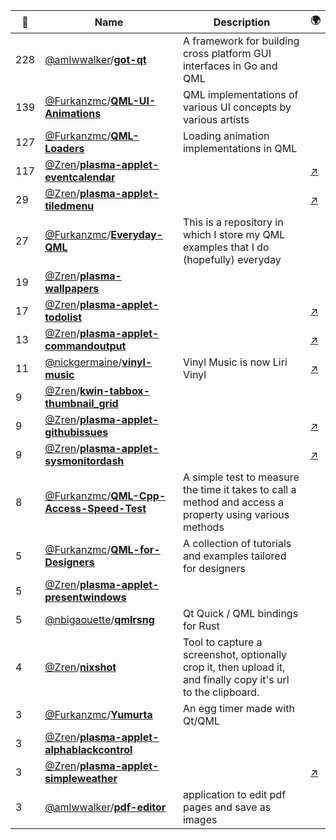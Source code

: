 |:star2: | Name | Description | 🌍|
|---|---|---|---|
|228|[@amlwwalker](https://github.com/amlwwalker)/[**got-qt**](https://github.com/amlwwalker/got-qt)|A framework for building cross platform GUI interfaces in Go and QML||
|139|[@Furkanzmc](https://github.com/Furkanzmc)/[**QML-UI-Animations**](https://github.com/Furkanzmc/QML-UI-Animations)|QML implementations of various UI concepts by various artists||
|127|[@Furkanzmc](https://github.com/Furkanzmc)/[**QML-Loaders**](https://github.com/Furkanzmc/QML-Loaders)|Loading animation implementations in QML||
|117|[@Zren](https://github.com/Zren)/[**plasma-applet-eventcalendar**](https://github.com/Zren/plasma-applet-eventcalendar)||[:arrow_upper_right:](https://store.kde.org/p/998901/)|
|29|[@Zren](https://github.com/Zren)/[**plasma-applet-tiledmenu**](https://github.com/Zren/plasma-applet-tiledmenu)||[:arrow_upper_right:](https://store.kde.org/p/1160672/)|
|27|[@Furkanzmc](https://github.com/Furkanzmc)/[**Everyday-QML**](https://github.com/Furkanzmc/Everyday-QML)|This is a repository in which I store my QML examples that I do (hopefully) everyday||
|19|[@Zren](https://github.com/Zren)/[**plasma-wallpapers**](https://github.com/Zren/plasma-wallpapers)|||
|17|[@Zren](https://github.com/Zren)/[**plasma-applet-todolist**](https://github.com/Zren/plasma-applet-todolist)||[:arrow_upper_right:](https://store.kde.org/p/1152230/)|
|13|[@Zren](https://github.com/Zren)/[**plasma-applet-commandoutput**](https://github.com/Zren/plasma-applet-commandoutput)||[:arrow_upper_right:](https://store.kde.org/p/1166510/)|
|11|[@nickgermaine](https://github.com/nickgermaine)/[**vinyl-music**](https://github.com/nickgermaine/vinyl-music)|Vinyl Music is now Liri Vinyl|[:arrow_upper_right:](https://github.com/liri-project/liri-vinyl)|
|9|[@Zren](https://github.com/Zren)/[**kwin-tabbox-thumbnail_grid**](https://github.com/Zren/kwin-tabbox-thumbnail_grid)|||
|9|[@Zren](https://github.com/Zren)/[**plasma-applet-githubissues**](https://github.com/Zren/plasma-applet-githubissues)||[:arrow_upper_right:](https://store.kde.org/p/1271237/)|
|9|[@Zren](https://github.com/Zren)/[**plasma-applet-sysmonitordash**](https://github.com/Zren/plasma-applet-sysmonitordash)||[:arrow_upper_right:](https://store.kde.org/p/1274640/)|
|8|[@Furkanzmc](https://github.com/Furkanzmc)/[**QML-Cpp-Access-Speed-Test**](https://github.com/Furkanzmc/QML-Cpp-Access-Speed-Test)|A simple test to measure the time it takes to call a method and access a property using various methods||
|5|[@Furkanzmc](https://github.com/Furkanzmc)/[**QML-for-Designers**](https://github.com/Furkanzmc/QML-for-Designers)|A collection of tutorials and examples tailored for designers||
|5|[@Zren](https://github.com/Zren)/[**plasma-applet-presentwindows**](https://github.com/Zren/plasma-applet-presentwindows)|||
|5|[@nbigaouette](https://github.com/nbigaouette)/[**qmlrsng**](https://github.com/nbigaouette/qmlrsng)|Qt Quick / QML bindings for Rust||
|4|[@Zren](https://github.com/Zren)/[**nixshot**](https://github.com/Zren/nixshot)|Tool to capture a screenshot, optionally crop it, then upload it, and finally copy it's url to the clipboard.||
|3|[@Furkanzmc](https://github.com/Furkanzmc)/[**Yumurta**](https://github.com/Furkanzmc/Yumurta)|An egg timer made with Qt/QML||
|3|[@Zren](https://github.com/Zren)/[**plasma-applet-alphablackcontrol**](https://github.com/Zren/plasma-applet-alphablackcontrol)|||
|3|[@Zren](https://github.com/Zren)/[**plasma-applet-simpleweather**](https://github.com/Zren/plasma-applet-simpleweather)||[:arrow_upper_right:](https://store.kde.org/p/1287571/)|
|3|[@amlwwalker](https://github.com/amlwwalker)/[**pdf-editor**](https://github.com/amlwwalker/pdf-editor)|application to edit pdf pages and save as images||

